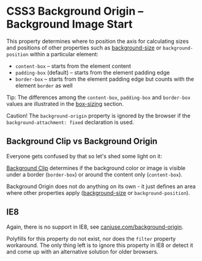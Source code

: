 CSS3 Background Origin – Background Image Start
===============================================

This property determines where to position the axis for calculating sizes and
positions of other properties such as
[background-size](css3-background-size.md) or `background-position` within a
particular element:

-   `content-box` – starts from the element content
-   `padding-box` (default) – starts from the element padding edge
-   `border-box` – starts from the element padding edge but counts with the
    element `border` as well

Tip: The differences among the `content-box`, `padding-box` and `border-box`
values are illustrated in the [box-sizing](css3-box-sizing.md) section.

Caution! The `background-origin` property is ignored by the browser if the
`background-attachment: fixed` declaration is used.

Background Clip vs Background Origin
------------------------------------

Everyone gets confused by that so let's shed some light on it:

[Background Clip](css3-background-clip.md) determines if the background color
or image is visible under a border (`border-box`) or around the content only
(`content-box`).

Background Origin does not do anything on its own - it just defines an area
where other properties apply ([background-size](css3-background-size.md) or
`background-position`).

IE8
---

Again, there is no support in IE8, see
[caniuse.com/background-origin](http://caniuse.com/background-origin).

Polyfills for this property do not exist, nor does the `filter` property
workaround. The only thing left is to ignore this property in IE8 or detect it
and come up with an alternative solution for older browsers.
